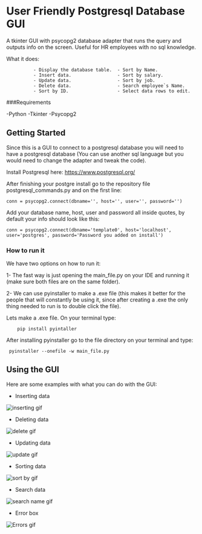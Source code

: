 # User Friendly Postgresql Database GUI

A tkinter GUI with psycopg2 database adapter that runs the query and outputs info on the screen.
Useful for HR employees with no sql knowledge.

What it does: 
              
              - Display the database table.  - Sort by Name.
              - Insert data.                 - Sort by salary.
              - Update data.                 - Sort by job.
              - Delete data.                 - Search employee`s Name.           
              - Sort by ID.                  - Select data rows to edit.

###Requirements

-Python
-Tkinter
-Psycopg2

## Getting Started

Since this is a GUI to connect to a postgresql database you will need to have a postgresql database (You can use another 
sql language but you would need to change the adapter and tweak the code). 

Install Postgresql here: https://www.postgresql.org/

After finishing your postgre install go to the repository file postgresql_commands.py and on the first line:
   
    conn = psycopg2.connect(dbname='', host='', user='', password='')
   
Add your database name, host, user and password all inside quotes, by default your info should look like this:
             
    conn = psycopg2.connect(dbname='template0', host='localhost', user='postgres', password='Password you added on install')



### How to run it

We have two options on how to run it:
 
 1- The fast way is just opening the main_file.py on your IDE and running it 
(make sure both files are on the same folder).
 
 2- We can use pyinstaller to make a .exe file (this makes it better for 
the people that will constantly be using it, since after creating a .exe the 
only thing needed to run is to double click the file).

Lets make a .exe file. On your terminal type:

        pip install pyintaller
        
After installing pyinstaller go to the file directory on your terminal and type:

     pyinstaller --onefile -w main_file.py



## Using the GUI

Here are some examples with what you can do with the GUI:


- Inserting data

![inserting gif](https://user-images.githubusercontent.com/59767617/76035868-54d49980-5f21-11ea-8092-38c70984d106.gif)



- Deleting data

![delete gif](https://user-images.githubusercontent.com/59767617/76035898-69b12d00-5f21-11ea-83c4-5f7792aa7d18.gif)



- Updating data

![update gif](https://user-images.githubusercontent.com/59767617/76035926-7df52a00-5f21-11ea-8430-13952f71a55c.gif)



- Sorting data


![sort by gif](https://user-images.githubusercontent.com/59767617/76035955-906f6380-5f21-11ea-9d87-6a81a1e349cb.gif)



- Search data


![search name gif](https://user-images.githubusercontent.com/59767617/76035980-9feeac80-5f21-11ea-93a7-7550a7232c6b.gif)



- Error box

![Errors gif](https://user-images.githubusercontent.com/59767617/76035990-a41aca00-5f21-11ea-9549-eb41af34c78c.gif)










